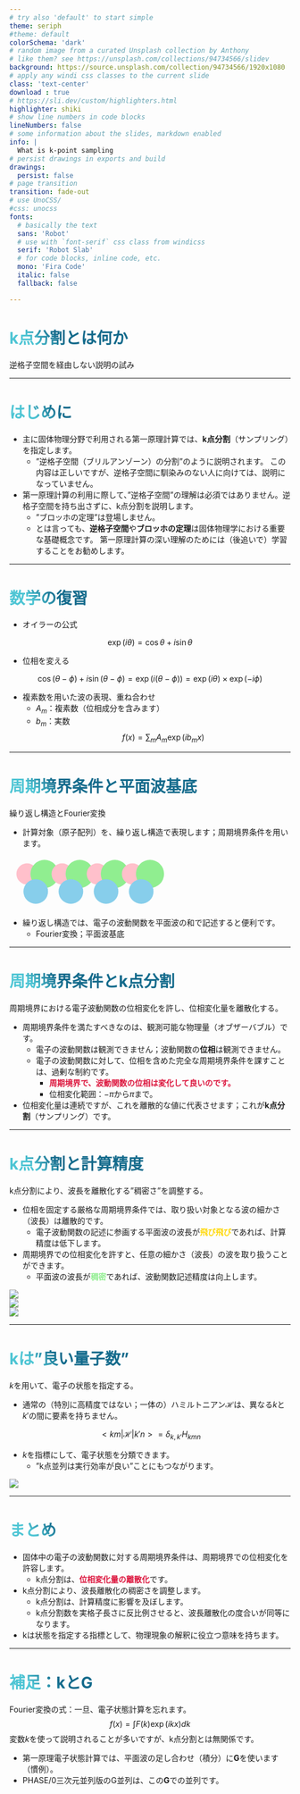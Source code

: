 ```yaml
---
# try also 'default' to start simple
theme: seriph
#theme: default
colorSchema: 'dark'
# random image from a curated Unsplash collection by Anthony
# like them? see https://unsplash.com/collections/94734566/slidev
background: https://source.unsplash.com/collection/94734566/1920x1080
# apply any windi css classes to the current slide
class: 'text-center'
download : true
# https://sli.dev/custom/highlighters.html
highlighter: shiki
# show line numbers in code blocks
lineNumbers: false
# some information about the slides, markdown enabled
info: |
  What is k-point sampling
# persist drawings in exports and build
drawings:
  persist: false
# page transition
transition: fade-out
# use UnoCSS/
#css: unocss
fonts:
  # basically the text
  sans: 'Robot'
  # use with `font-serif` css class from windicss
  serif: 'Robot Slab'
  # for code blocks, inline code, etc.
  mono: 'Fira Code'
  italic: false
  fallback: false

---
```


# k点分割とは何か

逆格子空間を経由しない説明の試み

---

# はじめに

- 主に固体物理分野で利用される第一原理計算では、**k点分割**（サンプリング）を指定します。
  - ”逆格子空間（ブリルアンゾーン）の分割”のように説明されます。
  この内容は正しいですが、逆格子空間に馴染みのない人に向けては、説明になっていません。
- 第一原理計算の利用に際して、”逆格子空間”の理解は必須ではありません。逆格子空間を持ち出さずに、k点分割を説明します。
  - ”ブロッホの定理”は登場しません。
  - とは言っても、**逆格子空間**や**ブロッホの定理**は固体物理学における重要な基礎概念です。
  第一原理計算の深い理解のためには（後追いで）学習することをお勧めします。

<style>
h1 {
  background-color: #2B90B6;
  background-image: linear-gradient(45deg, #4EC5D4 10%, #146b8c 20%);
  background-size: 100%;
  -webkit-background-clip: text;
  -moz-background-clip: text;
  -webkit-text-fill-color: transparent;
  -moz-text-fill-color: transparent;
}
</style>

---

# 数学の復習

- オイラーの公式

$$
\exp (i \theta) = \cos \theta + i \sin \theta
$$

- 位相を変える

$$
\cos (\theta - \phi)+ i \sin (\theta - \phi) = \exp (i (\theta - \phi)) = \exp (i \theta) \times \exp (-i \phi)
$$

- 複素数を用いた波の表現、重ね合わせ
  - $A_m$：複素数（位相成分を含みます）
  - $b_m$：実数
$$
f(x) = \sum_m A_m \exp(i b_m x)
$$

---

# 周期境界条件と平面波基底

繰り返し構造とFourier変換

- 計算対象（原子配列）を、繰り返し構造で表現します；周期境界条件を用います。

<svg v-click viewBox="0 0 160 30" xmlns="http://www.w3.org/2000/svg">

  <circle cx="10" cy="10" r="6" fill="pink"/>
  <circle cx="20" cy="10" r="8" fill="lightgreen"/>
  <circle cx="15" cy="20" r="7" fill="skyblue"/>

  <circle cx="30" cy="10" r="6" fill="pink"/>
  <circle cx="40" cy="10" r="8" fill="lightgreen"/>
  <circle cx="35" cy="20" r="7" fill="skyblue"/>

  <circle cx="50" cy="10" r="6" fill="pink"/>
  <circle cx="60" cy="10" r="8" fill="lightgreen"/>
  <circle cx="55" cy="20" r="7" fill="skyblue"/>

  <circle cx="70" cy="10" r="6" fill="pink"/>
  <circle cx="80" cy="10" r="8" fill="lightgreen"/>
  <circle cx="75" cy="20" r="7" fill="skyblue"/>
</svg>

- 繰り返し構造では、電子の波動関数を平面波の和で記述すると便利です。
  - Fourier変換；平面波基底

---

# 周期境界条件とk点分割

周期境界における電子波動関数の位相変化を許し、位相変化量を離散化する。

- 周期境界条件を満たすべきなのは、観測可能な物理量（オブザーバブル）です。
  - 電子の波動関数は観測できません；波動関数の**位相**は観測できません。
  - 電子の波動関数に対して、位相を含めた完全な周期境界条件を課すことは、過剰な制約です。
    - <span class="red">周期境界で、波動関数の位相は変化して良いのです。</span>
    - 位相変化範囲：$-\pi$から$\pi$まで。
- 位相変化量は連続ですが、これを離散的な値に代表させます；これが**k点分割**（サンプリング）です。

<style>
.red {
    color: pink;
    font-weight: bold;
}
</style>

---

# k点分割と計算精度

k点分割により、波長を離散化する”稠密さ”を調整する。

- 位相を固定する厳格な周期境界条件では、取り扱い対象となる波の細かさ（波長）は離散的です。
  - 電子波動関数の記述に参画する平面波の波長が<span class="orange">飛び飛び</span>であれば、計算精度は低下します。
- 周期境界での位相変化を許すと、任意の細かさ（波長）の波を取り扱うことができます。
  - 平面波の波長が<span class="green">稠密</span>であれば、波動関数記述精度は向上します。

<div class="grid grid-cols-[25%,25%,50%] gap-2"> <div>

<img class="h-70" src="/images/pw.svg">

</div> <div>

<img v-click class="h-70" src="/images/pw_pi.svg">

</div> <div>

<img v-click class="h-70" src="/images/double.svg">

</div> </div>

<style>
.orange {
    color: gold;
    font-weight: bold;
}
.green {
    color: lightgreen;
    font-weight: bold;
}
.bky {
    background-color: lemonchiffon;
}
</style>

---

# $\bm{k}$は”良い量子数”

$k$を用いて、電子の状態を指定する。

<div class="grid grid-cols-[62%,1fr] gap-4"> <div>

- 通常の（特別に高精度ではない；一体の）ハミルトニアン$\mathcal{H}$は、異なる$k$と$k'$の間に要素を持ちません。

$$
<k m | \mathcal{H} | k' n> = \delta_{k, k'} H_{kmn}
$$

- $k$を指標にして、電子状態を分類できます。
  - ”k点並列は実行効率が良い”ことにもつながります。

</div> <div>

<img class="h-100" src="/images/band.svg">

</div> </div>

<style>
.bky {
    background-color: lemonchiffon;
}
</style>

---

# まとめ

- 固体中の電子の波動関数に対する周期境界条件は、周期境界での位相変化を許容します。
  - k点分割は、<span class="red">位相変化量の離散化</span>です。
- k点分割により、波長離散化の稠密さを調整します。
  - k点分割は、計算精度に影響を及ぼします。
  - k点分割数を実格子長さに反比例させると、波長離散化の度合いが同等になります。
- kは状態を指定する指標として、物理現象の解釈に役立つ意味を持ちます。

<style>
h1 {
  background-color: #2B90B6;
  background-image: linear-gradient(45deg, #4EC5D4 10%, #146b8c 20%);
  background-size: 100%;
  -webkit-background-clip: text;
  -moz-background-clip: text;
  -webkit-text-fill-color: transparent;
  -moz-text-fill-color: transparent;
}
.red {
    color: crimson;
    font-weight: bold;
}
</style>

---

# 補足：$\bm{k}$と$\bm{G}$

Fourier変換の式：一旦、電子状態計算を忘れます。
$$
f(x) = \int F(k) \exp (i k x) dk
$$
変数$k$を使って説明されることが多いですが、k点分割とは無関係です。
- 第一原理電子状態計算では、平面波の足し合わせ（積分）に$\bm{G}$を使います（慣例）。
- PHASE/0三次元並列版のG並列は、この$\bm{G}$での並列です。
